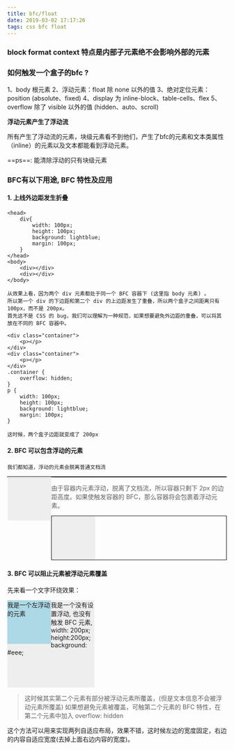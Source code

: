 ```yaml
---
title: bfc/float
date: 2019-03-02 17:17:26
tags: css bfc float
---
```


### block format context 特点是内部子元素绝不会影响外部的元素
### 如何触发一个盒子的bfc ?

  1、body 根元素
  2、浮动元素：float 除 none 以外的值
  3、绝对定位元素：position (absolute、fixed)
  4、display 为 inline-block、table-cells、flex
  5、overflow 除了 visible 以外的值 (hidden、auto、scroll) 

<!-- more -->

**浮动元素产生了浮动流**

  所有产生了浮动流的元素，块级元素看不到他们，产生了bfc的元素和文本类属性（inline）的元素以及文本都能看到浮动元素。

==ps==: 能清除浮动的只有块级元素

### BFC有以下用途, BFC 特性及应用
#### 1. 上线外边距发生折叠

```
<head>
    div{
        width: 100px;
        height: 100px;
        background: lightblue;
        margin: 100px;
    }
</head>
<body>
    <div></div>
    <div></div>
</body>
```


    从效果上看，因为两个 div 元素都处于同一个 BFC 容器下 (这里指 body 元素) 。
    所以第一个 div 的下边距和第二个 div 的上边距发生了重叠，所以两个盒子之间距离只有 100px，而不是 200px。
    首先这不是 CSS 的 bug，我们可以理解为一种规范，如果想要避免外边距的重叠，可以将其放在不同的 BFC 容器中。
```
<div class="container">
    <p></p>
</div>
<div class="container">
    <p></p>
</div>
.container {
    overflow: hidden;
}
p {
    width: 100px;
    height: 100px;
    background: lightblue;
    margin: 100px;
}

这时候，两个盒子边距就变成了 200px 
```

#### 2. BFC 可以包含浮动的元素

    我们都知道，浮动的元素会脱离普通文档流

<div style="border: 1px solid #000;">
    <div style="width: 100px;height: 100px;background: #eee;float: left;"></div>
</div>
    
> 由于容器内元素浮动，脱离了文档流，所以容器只剩下 2px 的边距高度。如果使触发容器的 BFC，那么容器将会包裹着浮动元素。
<div style="border: 1px solid #000;overflow: hidden">
    <div style="width: 100px;height: 100px;background: #eee;float: left;"></div>
</div>

#### 3. BFC 可以阻止元素被浮动元素覆盖

先来看一个文字环绕效果：

<div style="height: 100px;width: 100px;float: left;background: lightblue">我是一个左浮动的元素</div>
<div style="width: 200px; height: 200px;background: #eee">我是一个没有设置浮动, 
也没有触发 BFC 元素, width: 200px; height:200px; background: #eee;</div>

> 这时候其实第二个元素有部分被浮动元素所覆盖，(但是文本信息不会被浮动元素所覆盖) 如果想避免元素被覆盖，可触第二个元素的 BFC 特性，在第二个元素中加入 overflow: hidden

这个方法可以用来实现两列自适应布局，效果不错，这时候左边的宽度固定，右边的内容自适应宽度(去掉上面右边内容的宽度)。